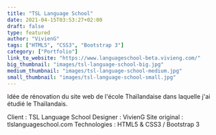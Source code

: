 ```yaml
---
title: "TSL Language School"
date: 2021-04-15T03:53:27+02:00
draft: false
type: featured
author: "VivienG"
tags: ["HTML5", "CSS3", "Bootstrap 3"]
category: ["Portfolio"]
link_to_website: "https://www.languageschool-beta.vivieng.com/"
big_thumbnail: "images/tsl-language-school-big.jpg"
medium_thumbnail: "images/tsl-language-school-medium.jpg"
small_thumbnail: "images/tsl-language-school-small.jpg"
---
```


Idée de rénovation du site web de l'école Thaïlandaise dans laquelle j'ai étudié le Thaïlandais.

Client : TSL Language School
Designer : VivienG
Site original : tlslanguageschool.com
Technologies : HTML5 & CSS3 / Bootstrap 3